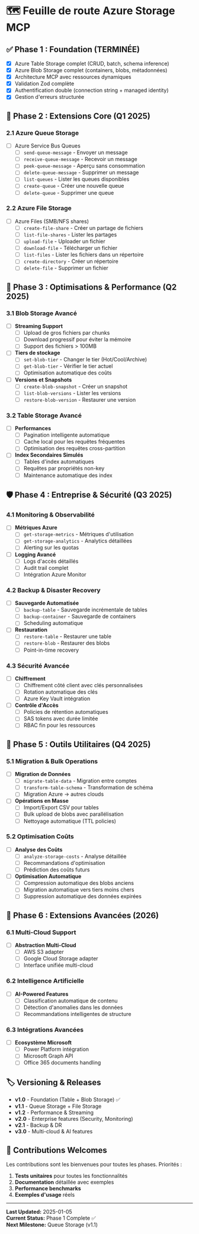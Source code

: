 # 🗺️ Feuille de route Azure Storage MCP

## ✅ Phase 1 : Foundation (TERMINÉE)
- [x] Azure Table Storage complet (CRUD, batch, schema inference)
- [x] Azure Blob Storage complet (containers, blobs, métadonnées)
- [x] Architecture MCP avec ressources dynamiques
- [x] Validation Zod complète
- [x] Authentification double (connection string + managed identity)
- [x] Gestion d'erreurs structurée

## 🚧 Phase 2 : Extensions Core (Q1 2025)

### 2.1 Azure Queue Storage
- [ ] Azure Service Bus Queues
  - [ ] `send-queue-message` - Envoyer un message
  - [ ] `receive-queue-message` - Recevoir un message
  - [ ] `peek-queue-message` - Aperçu sans consommation
  - [ ] `delete-queue-message` - Supprimer un message
  - [ ] `list-queues` - Lister les queues disponibles
  - [ ] `create-queue` - Créer une nouvelle queue
  - [ ] `delete-queue` - Supprimer une queue

### 2.2 Azure File Storage
- [ ] Azure Files (SMB/NFS shares)
  - [ ] `create-file-share` - Créer un partage de fichiers
  - [ ] `list-file-shares` - Lister les partages
  - [ ] `upload-file` - Uploader un fichier
  - [ ] `download-file` - Télécharger un fichier
  - [ ] `list-files` - Lister les fichiers dans un répertoire
  - [ ] `create-directory` - Créer un répertoire
  - [ ] `delete-file` - Supprimer un fichier

## 🔧 Phase 3 : Optimisations & Performance (Q2 2025)

### 3.1 Blob Storage Avancé
- [ ] **Streaming Support**
  - [ ] Upload de gros fichiers par chunks
  - [ ] Download progressif pour éviter la mémoire
  - [ ] Support des fichiers > 100MB
- [ ] **Tiers de stockage**
  - [ ] `set-blob-tier` - Changer le tier (Hot/Cool/Archive)
  - [ ] `get-blob-tier` - Vérifier le tier actuel
  - [ ] Optimisation automatique des coûts
- [ ] **Versions et Snapshots**
  - [ ] `create-blob-snapshot` - Créer un snapshot
  - [ ] `list-blob-versions` - Lister les versions
  - [ ] `restore-blob-version` - Restaurer une version

### 3.2 Table Storage Avancé
- [ ] **Performances**
  - [ ] Pagination intelligente automatique
  - [ ] Cache local pour les requêtes fréquentes
  - [ ] Optimisation des requêtes cross-partition
- [ ] **Index Secondaires Simulés**
  - [ ] Tables d'index automatiques
  - [ ] Requêtes par propriétés non-key
  - [ ] Maintenance automatique des index

## 🛡️ Phase 4 : Entreprise & Sécurité (Q3 2025)

### 4.1 Monitoring & Observabilité
- [ ] **Métriques Azure**
  - [ ] `get-storage-metrics` - Métriques d'utilisation
  - [ ] `get-storage-analytics` - Analytics détaillées
  - [ ] Alerting sur les quotas
- [ ] **Logging Avancé**
  - [ ] Logs d'accès détaillés
  - [ ] Audit trail complet
  - [ ] Intégration Azure Monitor

### 4.2 Backup & Disaster Recovery
- [ ] **Sauvegarde Automatisée**
  - [ ] `backup-table` - Sauvegarde incrémentale de tables
  - [ ] `backup-container` - Sauvegarde de containers
  - [ ] Scheduling automatique
- [ ] **Restauration**
  - [ ] `restore-table` - Restaurer une table
  - [ ] `restore-blob` - Restaurer des blobs
  - [ ] Point-in-time recovery

### 4.3 Sécurité Avancée
- [ ] **Chiffrement**
  - [ ] Chiffrement côté client avec clés personnalisées
  - [ ] Rotation automatique des clés
  - [ ] Azure Key Vault intégration
- [ ] **Contrôle d'Accès**
  - [ ] Policies de rétention automatiques
  - [ ] SAS tokens avec durée limitée
  - [ ] RBAC fin pour les ressources

## 🔄 Phase 5 : Outils Utilitaires (Q4 2025)

### 5.1 Migration & Bulk Operations
- [ ] **Migration de Données**
  - [ ] `migrate-table-data` - Migration entre comptes
  - [ ] `transform-table-schema` - Transformation de schéma
  - [ ] Migration Azure → autres clouds
- [ ] **Opérations en Masse**
  - [ ] Import/Export CSV pour tables
  - [ ] Bulk upload de blobs avec parallélisation
  - [ ] Nettoyage automatique (TTL policies)

### 5.2 Optimisation Coûts
- [ ] **Analyse des Coûts**
  - [ ] `analyze-storage-costs` - Analyse détaillée
  - [ ] Recommandations d'optimisation
  - [ ] Prédiction des coûts futurs
- [ ] **Optimisation Automatique**
  - [ ] Compression automatique des blobs anciens
  - [ ] Migration automatique vers tiers moins chers
  - [ ] Suppression automatique des données expirées

## 🎯 Phase 6 : Extensions Avancées (2026)

### 6.1 Multi-Cloud Support
- [ ] **Abstraction Multi-Cloud**
  - [ ] AWS S3 adapter
  - [ ] Google Cloud Storage adapter
  - [ ] Interface unifiée multi-cloud

### 6.2 Intelligence Artificielle
- [ ] **AI-Powered Features**
  - [ ] Classification automatique de contenu
  - [ ] Détection d'anomalies dans les données
  - [ ] Recommandations intelligentes de structure

### 6.3 Intégrations Avancées
- [ ] **Ecosystème Microsoft**
  - [ ] Power Platform intégration
  - [ ] Microsoft Graph API
  - [ ] Office 365 documents handling

## 🏷️ Versioning & Releases

- **v1.0** - Foundation (Table + Blob Storage) ✅
- **v1.1** - Queue Storage + File Storage
- **v1.2** - Performance & Streaming
- **v2.0** - Enterprise features (Security, Monitoring)
- **v2.1** - Backup & DR
- **v3.0** - Multi-cloud & AI features

## 🤝 Contributions Welcomes

Les contributions sont les bienvenues pour toutes les phases. Priorités :
1. **Tests unitaires** pour toutes les fonctionnalités
2. **Documentation** détaillée avec exemples
3. **Performance benchmarks** 
4. **Exemples d'usage** réels

---

**Last Updated:** 2025-01-05  
**Current Status:** Phase 1 Complete ✅  
**Next Milestone:** Queue Storage (v1.1)